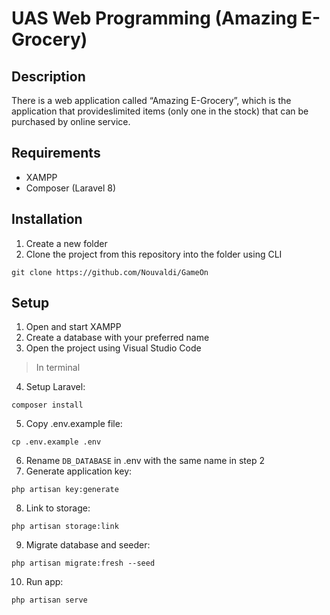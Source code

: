 # UAS Web Programming (Amazing E-Grocery)

## Description

There is a web application called “Amazing E-Grocery”, which is the application that provideslimited items (only one in the stock) that can be purchased by online service.

## Requirements

- XAMPP
- Composer (Laravel 8)

## Installation

1. Create a new folder
2. Clone the project from this repository into the folder using CLI
```
git clone https://github.com/Nouvaldi/GameOn
```

## Setup

1. Open and start XAMPP
2. Create a database with your preferred name
3. Open the project using Visual Studio Code

> In terminal
4. Setup Laravel:
```
composer install
```
5. Copy .env.example file:
```
cp .env.example .env
```
6. Rename `DB_DATABASE` in .env with the same name in step 2
7. Generate application key:
```
php artisan key:generate
```
8. Link to storage:
```
php artisan storage:link
```
9. Migrate database and seeder:
```
php artisan migrate:fresh --seed
```
10. Run app:
```
php artisan serve
```


